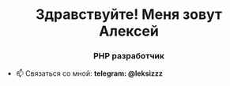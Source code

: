 <h1 align="center">Здравствуйте! Меня зовут Алексей</h1>
<h3 align="center">PHP разработчик</h3>

- 📫 Связаться со мной: **telegram: @leksizzz**

